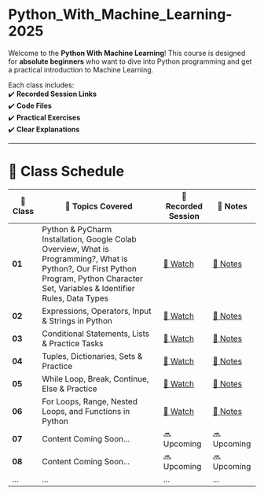 # Python_With_Machine_Learning-2025
Welcome to the **Python With Machine Learning**! This course is designed for **absolute beginners** who want to dive into Python programming and get a practical introduction to Machine Learning.
  

Each class includes:  
✔️ **Recorded Session Links**  
✔️ **Code Files**  
✔️ **Practical Exercises**  
✔️ **Clear Explanations**  


---

<h1>📅 Class Schedule</h1>

<table>
  <thead>
    <tr>
      <th>📅 Class</th>
      <th>📜 Topics Covered</th>
      <th>🎥 Recorded Session</th>
      <th>📄 Notes</th>
    </tr>
  </thead>
  <tbody>
    <tr>
      <td><strong>01</strong></td>
      <td>Python & PyCharm Installation, Google Colab Overview, What is Programming?, What is Python?, Our First Python Program, Python Character Set, Variables & Identifier Rules, Data Types</td>
      <td><a href="https://www.youtube.com/watch?v=SQ2zAnK_pSc" class="btn-watch">🎥 Watch</a></td>
      <td><a href="Day01/" class="btn-notes">📄 Notes</a></td>
    </tr>
    <tr>
    <td><strong>02</strong></td>
      <td>Expressions, Operators, Input & Strings in Python</td>
      <td><a href="https://youtu.be/LABoptry5D4" class="btn-watch">🎥 Watch</a></td>
      <td><a href="Day02/" class="btn-notes">📄 Notes</a></td>
    </tr>
    <tr>
    <td><strong>03</strong></td>
      <td>Conditional Statements, Lists & Practice Tasks</td>
      <td><a href="https://youtu.be/8fK67MphYO0" class="btn-watch">🎥 Watch</a></td>
      <td><a href="Day03/" class="btn-notes">📄 Notes</a></td>
    </tr>
    <tr>
    <td><strong>04</strong></td>
      <td>Tuples, Dictionaries, Sets & Practice</td>
      <td><a href="https://youtu.be/2z6GyKik6Ww" class="btn-watch">🎥 Watch</a></td>
      <td><a href="Day04/" class="btn-notes">📄 Notes</a></td>
    </tr>
    <tr>
    <td><strong>05</strong></td>
      <td>While Loop, Break, Continue, Else & Practice</td>
      <td><a href="https://youtu.be/dMqda8k4rrE" class="btn-watch">🎥 Watch</a></td>
      <td><a href="Day05/" class="btn-notes">📄 Notes</a></td>
    </tr>
    <tr>
    <td><strong>06</strong></td>
      <td>For Loops, Range, Nested Loops, and Functions in Python</td>
      <td><a href="https://youtu.be/CvT1Rw7zDUQ" class="btn-watch">🎥 Watch</a></td>
      <td><a href="Day06/" class="btn-notes">📄 Notes</a></td>
    </tr>
     <tr>
      <td><strong>07</strong></td>
      <td class="coming-soon">Content Coming Soon...</td>
      <td class="coming-soon">🔜 Upcoming</td>
      <td class="coming-soon">🔜 Upcoming</td>
    </tr>
    <tr>
      <td><strong>08</strong></td>
      <td class="coming-soon">Content Coming Soon...</td>
      <td class="coming-soon">🔜 Upcoming</td>
      <td class="coming-soon">🔜 Upcoming</td>
    </tr>
    <tr>
      <td>...</td>
      <td>...</td>
      <td>...</td>
      <td>...</td>
    </tr>
  </tbody>
</table>
